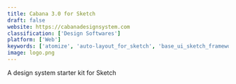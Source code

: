 ```yaml
---
title: Cabana 3.0 for Sketch
draft: false 
website: https://cabanadesignsystem.com
classification: ['Design Softwares']
platform: ['Web']
keywords: ['atomize', 'auto-layout_for_sketch', 'base_ui_sketch_framework', 'build_with_sketch', 'email_design_system_for_sketch', 'git_sketch_plugin', 'kiwi_for_gmail', 'mail_designer_365', 'monsters_for_sketch', 'rawson_framework', 'really_good_emails', 'shared_text_styles', 'sketch_42', 'sketch_icons', 'sketch_repo', 'stamplia', 'supernova_studio']
image: logo.png
---
```

A design system starter kit for Sketch